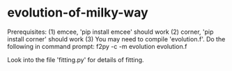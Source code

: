 # evolution-of-milky-way


Prerequisites:
(1) emcee, 'pip install emcee' should work
(2) corner, 'pip install corner' should work
(3) You may need to compile 'evolution.f'. Do the following in command prompt:
f2py -c -m evolution evolution.f


Look into the file 'fitting.py' for details of fitting.

